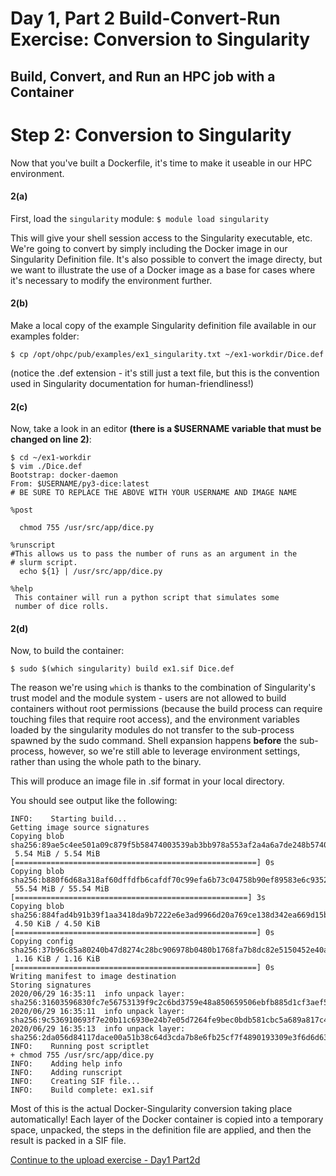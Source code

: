 # Day 1, Part 2 Build-Convert-Run Exercise: Conversion to Singularity
## Build, Convert, and Run an HPC job with a Container


# Step 2: Conversion to Singularity
Now that you've built a Dockerfile, it's time to make it useable in our 
HPC environment.

#### 2(a)
First, load the `singularity` module:
```$ module load singularity```

This will give your shell session access to the Singularity executable, etc.
We're going to convert by simply including the Docker image
in our Singularity Definition file. It's also possible to convert the image
directy, but we want to illustrate the use of a Docker image as a base 
for cases where it's necessary to modify the environment further.

#### 2(b)
Make a local copy of the example Singularity definition file available in
our examples folder:

```$ cp /opt/ohpc/pub/examples/ex1_singularity.txt ~/ex1-workdir/Dice.def```

(notice the .def extension - it's still just a text file, but
this is the convention used in Singularity documentation for 
human-friendliness!)

#### 2(c)
Now, take a look in an editor **(there is a $USERNAME variable that must be changed on line 2)**:
```
$ cd ~/ex1-workdir
$ vim ./Dice.def
Bootstrap: docker-daemon
From: $USERNAME/py3-dice:latest
# BE SURE TO REPLACE THE ABOVE WITH YOUR USERNAME AND IMAGE NAME

%post

  chmod 755 /usr/src/app/dice.py

%runscript
#This allows us to pass the number of runs as an argument in the
# slurm script.
  echo ${1} | /usr/src/app/dice.py

%help
 This container will run a python script that simulates some
 number of dice rolls.
```

#### 2(d)
Now, to build the container:

```$ sudo $(which singularity) build ex1.sif Dice.def```

The reason we're using `which` is thanks to the combination of Singularity's 
trust model and the module system - users are not allowed to build containers
without root permissions (because the build process can require touching
files that require root access), and the environment variables loaded by
the singularity modules do not transfer to the sub-process spawned by the
sudo command. Shell expansion happens **before** the sub-process, however, 
so we're still able to leverage environment settings, rather than using
the whole path to the binary.

This will produce an image file in .sif format in your local directory.

You should see output like the following:
```
INFO:    Starting build...
Getting image source signatures
Copying blob sha256:89ae5c4ee501a09c879f5b58474003539ab3bb978a553af2a4a6a7de248b5740
 5.54 MiB / 5.54 MiB [======================================================] 0s
Copying blob sha256:b880f6d68a318af60dffdfb6cafdf70c99efa6b73c04758b90ef89583e6c9352
 55.54 MiB / 55.54 MiB [====================================================] 3s
Copying blob sha256:884fad4b91b39f1aa3418da9b7222e6e3ad9966d20a769ce138d342ea669d15b
 4.50 KiB / 4.50 KiB [======================================================] 0s
Copying config sha256:37b96c85a80240b47d8274c28bc906978b0480b1768fa7b8dc82e5150452e40a
 1.16 KiB / 1.16 KiB [======================================================] 0s
Writing manifest to image destination
Storing signatures
2020/06/29 16:35:11  info unpack layer: sha256:31603596830fc7e56753139f9c2c6bd3759e48a850659506ebfb885d1cf3aef5
2020/06/29 16:35:11  info unpack layer: sha256:9c536910693f7e20b11c6930e24b7e05d7264fe9bec0bdb581cbc5a689a817c4
2020/06/29 16:35:13  info unpack layer: sha256:2da056d84117dace00a51b38c64d3cda7b8e6fb25cf7f4890193309e3f6d6d63
INFO:    Running post scriptlet
+ chmod 755 /usr/src/app/dice.py
INFO:    Adding help info
INFO:    Adding runscript
INFO:    Creating SIF file...
INFO:    Build complete: ex1.sif
```
Most of this is the actual Docker-Singularity conversion taking place automatically!
Each layer of the Docker container is copied into a temporary space, 
unpacked, the steps in the definition file are applied, and then the result is 
packed in a SIF file.


[Continue to the upload exercise - Day1 Part2d](https://github.com/XSEDE/Container_Tutorial/blob/master/Gateways2020/Day1%20Part2d%20-%20Build-Convert-Run%20Exercise%20-%20Upload.md)
